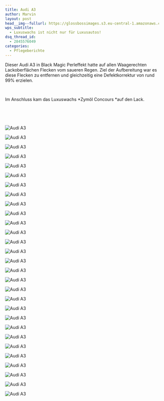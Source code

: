 ```yaml
---
title: Audi A3
author: Marvin
layout: post
head__img--fullurl: https://glossbossimages.s3.eu-central-1.amazonaws.com/headerimg/a3.jpg
wps_subtitle:
  - Luxuswachs ist nicht nur für Luxusautos!
dsq_thread_id:
  - 2845576049
categories:
  - Pflegeberichte
---
```

Dieser Audi A3 in Black Magic Perleffekt hatte auf allen Waagerechten Lackoberflächen Flecken vom saueren Regen. Ziel der Aufbereitung war es diese Flecken zu entfernen und gleichzeitig eine Defektkorrektur von rund 99% erzielen.

&nbsp;

Im Anschluss kam das Luxuswachs *Zymöl Concours *auf den Lack.

&nbsp;

&nbsp;

![Audi A3](https://glossbossimages.s3.eu-central-1.amazonaws.com/marvin/audia3schwarz/IMG_5714.jpg)

![Audi A3](https://glossbossimages.s3.eu-central-1.amazonaws.com/marvin/audia3schwarz/IMG_5718.jpg)

![Audi A3](https://glossbossimages.s3.eu-central-1.amazonaws.com/marvin/audia3schwarz/IMG_5721.jpg)

![Audi A3](https://glossbossimages.s3.eu-central-1.amazonaws.com/marvin/audia3schwarz/IMG_5723.jpg)

![Audi A3](https://glossbossimages.s3.eu-central-1.amazonaws.com/marvin/audia3schwarz/IMG_5725.jpg)

![Audi A3](https://glossbossimages.s3.eu-central-1.amazonaws.com/marvin/audia3schwarz/IMG_5729.jpg)

![Audi A3](https://glossbossimages.s3.eu-central-1.amazonaws.com/marvin/audia3schwarz/IMG_5732.jpg)

![Audi A3](https://glossbossimages.s3.eu-central-1.amazonaws.com/marvin/audia3schwarz/IMG_5734.jpg)

![Audi A3](https://glossbossimages.s3.eu-central-1.amazonaws.com/marvin/audia3schwarz/IMG_5749.jpg)

![Audi A3](https://glossbossimages.s3.eu-central-1.amazonaws.com/marvin/audia3schwarz/IMG_5762.jpg)

![Audi A3](https://glossbossimages.s3.eu-central-1.amazonaws.com/marvin/audia3schwarz/IMG_5763.jpg)

![Audi A3](https://glossbossimages.s3.eu-central-1.amazonaws.com/marvin/audia3schwarz/IMG_5767.jpg)

![Audi A3](https://glossbossimages.s3.eu-central-1.amazonaws.com/marvin/audia3schwarz/IMG_5780.jpg)

![Audi A3](https://glossbossimages.s3.eu-central-1.amazonaws.com/marvin/audia3schwarz/IMG_5781.jpg)

![Audi A3](https://glossbossimages.s3.eu-central-1.amazonaws.com/marvin/audia3schwarz/IMG_5786.jpg)

![Audi A3](https://glossbossimages.s3.eu-central-1.amazonaws.com/marvin/audia3schwarz/IMG_5790.jpg)

![Audi A3](https://glossbossimages.s3.eu-central-1.amazonaws.com/marvin/audia3schwarz/IMG_5797.jpg)

![Audi A3](https://glossbossimages.s3.eu-central-1.amazonaws.com/marvin/audia3schwarz/IMG_5803.jpg)

![Audi A3](https://glossbossimages.s3.eu-central-1.amazonaws.com/marvin/audia3schwarz/IMG_5805.jpg)

![Audi A3](https://glossbossimages.s3.eu-central-1.amazonaws.com/marvin/audia3schwarz/IMG_5809.jpg)

![Audi A3](https://glossbossimages.s3.eu-central-1.amazonaws.com/marvin/audia3schwarz/IMG_5817.jpg)

![Audi A3](https://glossbossimages.s3.eu-central-1.amazonaws.com/marvin/audia3schwarz/IMG_5830.jpg)

![Audi A3](https://glossbossimages.s3.eu-central-1.amazonaws.com/marvin/audia3schwarz/IMG_5832.jpg)

![Audi A3](https://glossbossimages.s3.eu-central-1.amazonaws.com/marvin/audia3schwarz/IMG_5833.jpg)

![Audi A3](https://glossbossimages.s3.eu-central-1.amazonaws.com/marvin/audia3schwarz/IMG_5843.jpg)

![Audi A3](https://glossbossimages.s3.eu-central-1.amazonaws.com/marvin/audia3schwarz/IMG_5848.jpg)

![Audi A3](https://glossbossimages.s3.eu-central-1.amazonaws.com/marvin/audia3schwarz/IMG_5852.jpg)

![Audi A3](https://glossbossimages.s3.eu-central-1.amazonaws.com/marvin/audia3schwarz/IMG_5853.jpg)

![Audi A3](https://glossbossimages.s3.eu-central-1.amazonaws.com/marvin/audia3schwarz/IMG_5855.jpg)
